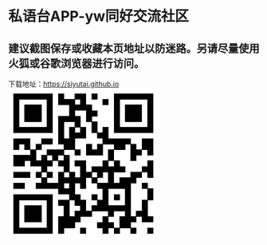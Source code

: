 # 私语台APP-yw同好交流社区
## 建议截图保存或收藏本页地址以防迷路。另请尽量使用火狐或谷歌浏览器进行访问。  
下载地址：https://siyutai.github.io
<br><img src="/qrcode.jpg">
